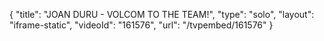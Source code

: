 {
    "title": "JOAN DURU - VOLCOM TO THE TEAM!",
    "type": "solo",
    "layout": "iframe-static",
    "videoId": "161576",
    "url": "\/tvpembed\/161576"
}